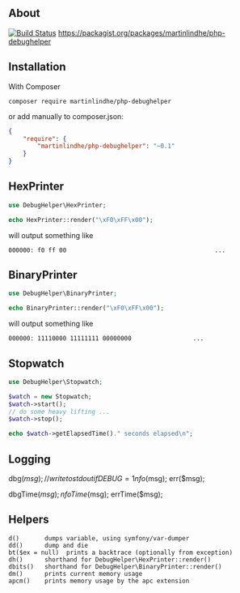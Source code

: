 ## About

[![Build Status](https://travis-ci.org/martinlindhe/php-debughelper.png?branch=master)](https://travis-ci.org/martinlindhe/php-debughelper)
https://packagist.org/packages/martinlindhe/php-debughelper


## Installation
With Composer


```
composer require martinlindhe/php-debughelper
```

or add manually to composer.json:

```json
{
    "require": {
        "martinlindhe/php-debughelper": "~0.1"
    }
}
```

## HexPrinter
```php
use DebugHelper\HexPrinter;

echo HexPrinter::render("\xF0\xFF\x00");
```

will output something like
```
000000: f0 ff 00                                         ...
```


## BinaryPrinter
```php
use DebugHelper\BinaryPrinter;

echo BinaryPrinter::render("\xF0\xFF\x00");
```

will output something like
```
000000: 11110000 11111111 00000000                 ...
```


## Stopwatch
```php
use DebugHelper\Stopwatch;

$watch = new Stopwatch;
$watch->start();
// do some heavy lifting ...
$watch->stop();

echo $watch->getElapsedTime()." seconds elapsed\n";
```

## Logging

dbg($msg); // write to stdout if DEBUG=1
nfo($msg);
err($msg);

dbgTime($msg);
nfoTime($msg);
errTime($msg);



## Helpers

```
d()       dumps variable, using symfony/var-dumper
dd()      dump and die
bt($ex = null)  prints a backtrace (optionally from exception)
dh()      shorthand for DebugHelper\HexPrinter::render()
dbits()   shorthand for DebugHelper\BinaryPrinter::render()
dm()      prints current memory usage
apcm()    prints memory usage by the apc extension
```
